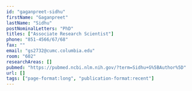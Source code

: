```yaml
---
id: "gaganpreet-sidhu"
firstName: "Gaganpreet"
lastName: "Sidhu"
postNominalLetters: "PhD"
titles: ["Associate Research Scientist"]
phone: "851-4566/67/68"
fax: ""
email: "gs2732@cumc.columbia.edu"
room: "602"
researchAreas: []
pubmed: "https://pubmed.ncbi.nlm.nih.gov/?term=Sidhu+G%5BAuthor%5D"
url: []
tags: ["page-format:long", "publication-format:recent"]
---
```

